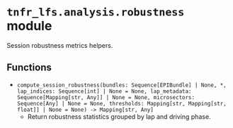# `tnfr_lfs.analysis.robustness` module
Session robustness metrics helpers.

## Functions
- `compute_session_robustness(bundles: Sequence[EPIBundle] | None, *, lap_indices: Sequence[int] | None = None, lap_metadata: Sequence[Mapping[str, Any]] | None = None, microsectors: Sequence[Any] | None = None, thresholds: Mapping[str, Mapping[str, float]] | None = None) -> Mapping[str, Any]`
  - Return robustness statistics grouped by lap and driving phase.


